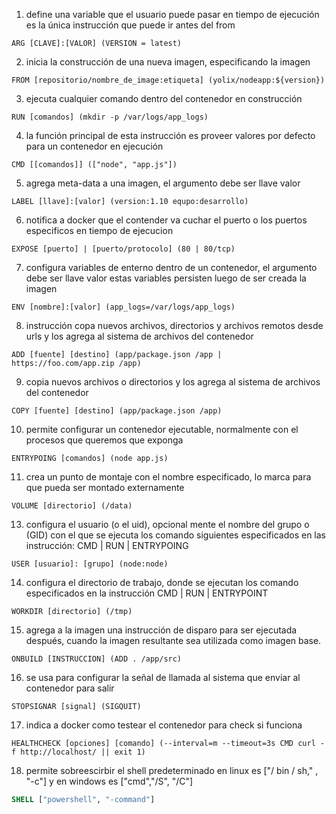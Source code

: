 1. define una variable que el usuario puede pasar en tiempo de ejecución es la única instrucción que puede ir antes del from

```
ARG [CLAVE]:[VALOR] (VERSION = latest)
```

2. inicia la construcción de una nueva imagen, especificando la imagen

```
FROM [repositorio/nombre_de_image:etiqueta] (yolix/nodeapp:${version})
```

3. ejecuta cualquier comando dentro del contenedor en construcción 

```
RUN [comandos] (mkdir -p /var/logs/app_logs)
```

4. la función principal de esta instrucción es proveer valores por defecto para un contenedor en ejecución 

```
CMD [[comandos]] (["node", "app.js"])
```

5. agrega meta-data a una imagen, el argumento debe ser llave valor

```
LABEL [llave]:[valor] (version:1.10 equpo:desarrollo)
```

6. notifica a docker que el contender va cuchar el puerto o los puertos especificos en tiempo de ejecucion

```
EXPOSE [puerto] | [puerto/protocolo] (80 | 80/tcp)
```

7. configura variables de enterno dentro de un contenedor, el argumento debe ser llave valor estas variables persisten luego de ser creada la imagen

```
ENV [nombre]:[valor] (app_logs=/var/logs/app_logs)
```

8. instrucción copa nuevos archivos, directorios y archivos remotos desde urls y los agrega al sistema de archivos del contenedor

```
ADD [fuente] [destino] (app/package.json /app | https://foo.com/app.zip /app)
```

9. copia nuevos archivos o directorios y los agrega al sistema de archivos del contenedor

```
COPY [fuente] [destino] (app/package.json /app)
```

10. permite configurar un contenedor ejecutable, normalmente con el procesos que queremos que exponga

```
ENTRYPOING [comandos] (node app.js)
```

11. crea un punto de montaje con el nombre especificado, lo marca para que pueda ser montado externamente 

```
VOLUME [directorio] (/data)
```

13. configura el usuario (o el uid), opcional mente el nombre del grupo o (GID) con el que se ejecuta los comando siguientes especificados en las instrucción: CMD | RUN | ENTRYPOING

```
USER [usuario]: [grupo] (node:node)
```

14. configura el directorio de trabajo, donde se ejecutan los comando especificados en la instrucción CMD | RUN | ENTRYPOINT

```
WORKDIR [directorio] (/tmp)
```

15. agrega a la imagen una instrucción de disparo para ser ejecutada después, cuando la imagen resultante sea utilizada como imagen base.

```
ONBUILD [INSTRUCCION] (ADD . /app/src)
```

16. se usa para configurar la señal de llamada al sistema que enviar al contenedor para salir 

```
STOPSIGNAR [signal] (SIGQUIT)
```

17. indica a docker como testear el contenedor para check si funciona

```
HEALTHCHECK [opciones] [comando] (--interval=m --timeout=3s CMD curl -f http://localhost/ || exit 1)
```

18. permite sobreescirbir el shell predeterminado en linux  es ["/ bin / sh," , "-c"] y en windows es ["cmd","/S", "/C"]

```dockerfile
SHELL ["powershell", "-command"]
```


